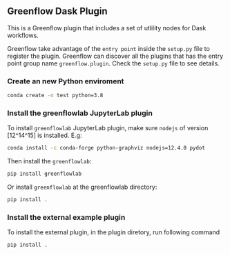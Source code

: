 ## Greenflow Dask Plugin 

This is a Greenflow plugin that includes a set of utlility nodes for Dask workflows. 

Greenflow take advantage of the `entry point` inside the `setup.py` file to register the plugin. Greenflow can discover all the plugins that has the entry point group name `greenflow.plugin`. Check the `setup.py` file to see details.

### Create an new Python enviroment
```bash
conda create -n test python=3.8
```

### Install the greenflowlab JupyterLab plugin
To install `greenflowlab` JupyterLab plugin, make sure `nodejs` of version [12^14^15] is installed. E.g:
```bash
conda install -c conda-forge python-graphviz nodejs=12.4.0 pydot
```
Then install the `greenflowlab`:
```bash
pip install greenflowlab
```
Or install `greenflowlab` at the greenflowlab directory:
```bash
pip install .
```

### Install the external example plugin
To install the external plugin, in the plugin diretory, run following command
```bash
pip install .
```

